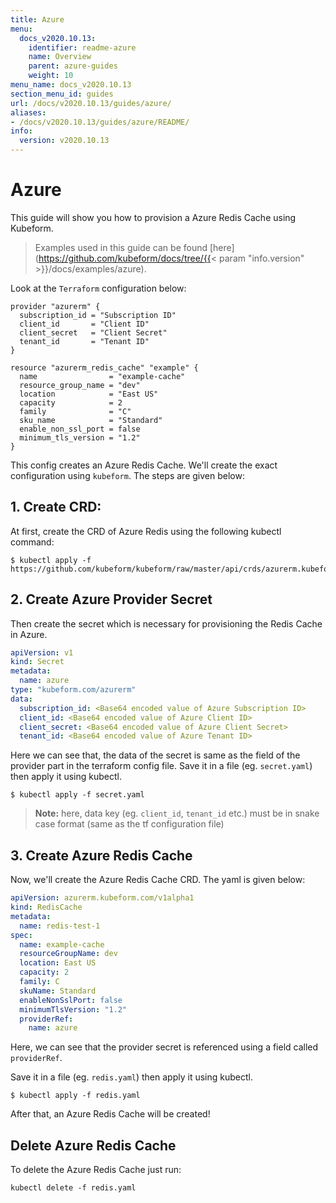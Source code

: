 ```yaml
---
title: Azure
menu:
  docs_v2020.10.13:
    identifier: readme-azure
    name: Overview
    parent: azure-guides
    weight: 10
menu_name: docs_v2020.10.13
section_menu_id: guides
url: /docs/v2020.10.13/guides/azure/
aliases:
- /docs/v2020.10.13/guides/azure/README/
info:
  version: v2020.10.13
---
```


# Azure

This guide will show you how to provision a Azure Redis Cache using Kubeform.

> Examples used in this guide can be found [here](https://github.com/kubeform/docs/tree/{{< param "info.version" >}}/docs/examples/azure).

Look at the `Terraform` configuration below:

```
provider "azurerm" {
  subscription_id = "Subscription ID"
  client_id       = "Client ID"
  client_secret   = "Client Secret"
  tenant_id       = "Tenant ID"
}

resource "azurerm_redis_cache" "example" {
  name                = "example-cache"
  resource_group_name = "dev"
  location            = "East US"
  capacity            = 2
  family              = "C"
  sku_name            = "Standard"
  enable_non_ssl_port = false
  minimum_tls_version = "1.2"
}
```

This config creates an Azure Redis Cache. We'll create the exact configuration using `kubeform`. The steps are given below:

## 1. Create CRD:

At first, create the CRD of Azure Redis using the following kubectl command:

```console
$ kubectl apply -f https://github.com/kubeform/kubeform/raw/master/api/crds/azurerm.kubeform.com_rediscaches.yaml
```

## 2. Create Azure Provider Secret

Then create the secret which is necessary for provisioning the Redis Cache in Azure.

```yaml
apiVersion: v1
kind: Secret
metadata:
  name: azure
type: "kubeform.com/azurerm"
data:
  subscription_id: <Base64 encoded value of Azure Subscription ID>
  client_id: <Base64 encoded value of Azure Client ID>
  client_secret: <Base64 encoded value of Azure Client Secret>
  tenant_id: <Base64 encoded value of Azure Tenant ID>

```

Here we can see that, the data of the secret is same as the field of the provider part in the terraform config file. Save it in a file (eg. `secret.yaml`) then apply it using kubectl.

```console
$ kubectl apply -f secret.yaml
```

> **Note:** here, data key (eg. `client_id`, `tenant_id` etc.) must be in snake case format (same as the tf configuration file)


## 3. Create Azure Redis Cache

Now, we'll create the Azure Redis Cache CRD. The yaml is given below:

```yaml
apiVersion: azurerm.kubeform.com/v1alpha1
kind: RedisCache
metadata:
  name: redis-test-1
spec:
  name: example-cache
  resourceGroupName: dev
  location: East US
  capacity: 2
  family: C
  skuName: Standard
  enableNonSslPort: false
  minimumTlsVersion: "1.2"
  providerRef:
    name: azure
```

Here, we can see that the provider secret is referenced using a field called `providerRef`.

Save it in a file (eg. `redis.yaml`) then apply it using kubectl.

```console
$ kubectl apply -f redis.yaml
```

After that, an Azure Redis Cache will be created!

## Delete Azure Redis Cache

To delete the Azure Redis Cache just run:

```console
kubectl delete -f redis.yaml
```
